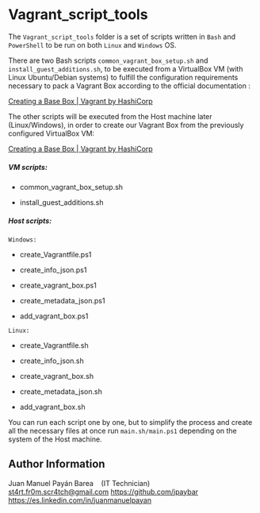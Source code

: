 # Vagrant_script_tools

The `Vagrant_script_tools` folder is a set of scripts written in `Bash` and `PowerShell` to be run on both `Linux` and `Windows` OS.

There are two Bash scripts `common_vagrant_box_setup.sh` and `install_guest_additions.sh`, to be executed from a VirtualBox VM (with Linux Ubuntu/Debian systems) to fulfill the configuration requirements necessary to pack a Vagrant Box according to the official documentation :

[Creating a Base Box | Vagrant by HashiCorp](https://www.vagrantup.com/docs/boxes/base)

The other scripts will be executed from the Host machine later (Linux/Windows), in order to create our Vagrant Box from the previously configured VirtualBox VM:

[Creating a Base Box | Vagrant by HashiCorp](https://www.vagrantup.com/docs/cli)

##### VM scripts:

- common_vagrant_box_setup.sh

- install_guest_additions.sh

##### Host scripts:

`Windows:`

- create_Vagrantfile.ps1                                                                

- create_info_json.ps1                                                                  

- create_vagrant_box.ps1                                                                 

- create_metadata_json.ps1                                                              

- add_vagrant_box.ps1

`Linux:`

- create_Vagrantfile.sh

- create_info_json.sh

- create_vagrant_box.sh

- create_metadata_json.sh

- add_vagrant_box.sh

You can run each script one by one, but to simplify the process and create all the necessary files at once run `main.sh/main.ps1` depending on the system of the Host machine.

Author Information
------------------

Juan Manuel Payán Barea    (IT Technician)    st4rt.fr0m.scr4tch@gmail.com
https://github.com/jpaybar
https://es.linkedin.com/in/juanmanuelpayan
